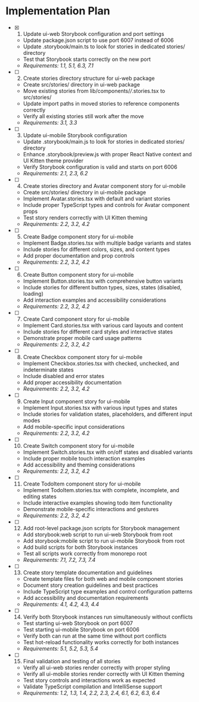 # Implementation Plan

- [x] 1. Update ui-web Storybook configuration and port settings
  - Update package.json script to use port 6007 instead of 6006
  - Update .storybook/main.ts to look for stories in dedicated stories/ directory
  - Test that Storybook starts correctly on the new port
  - _Requirements: 1.1, 5.1, 6.3, 7.1_

- [ ] 2. Create stories directory structure for ui-web package
  - Create src/stories/ directory in ui-web package
  - Move existing stories from lib/components/_/_.stories.tsx to src/stories/
  - Update import paths in moved stories to reference components correctly
  - Verify all existing stories still work after the move
  - _Requirements: 3.1, 3.3_

- [ ] 3. Update ui-mobile Storybook configuration
  - Update .storybook/main.js to look for stories in dedicated stories/ directory
  - Enhance .storybook/preview.js with proper React Native context and UI Kitten theme provider
  - Verify Storybook configuration is valid and starts on port 6006
  - _Requirements: 2.1, 2.3, 6.2_

- [ ] 4. Create stories directory and Avatar component story for ui-mobile
  - Create src/stories/ directory in ui-mobile package
  - Implement Avatar.stories.tsx with default and variant stories
  - Include proper TypeScript types and controls for Avatar component props
  - Test story renders correctly with UI Kitten theming
  - _Requirements: 2.2, 3.2, 4.2_

- [ ] 5. Create Badge component story for ui-mobile
  - Implement Badge.stories.tsx with multiple badge variants and states
  - Include stories for different colors, sizes, and content types
  - Add proper documentation and prop controls
  - _Requirements: 2.2, 3.2, 4.2_

- [ ] 6. Create Button component story for ui-mobile
  - Implement Button.stories.tsx with comprehensive button variants
  - Include stories for different button types, sizes, states (disabled, loading)
  - Add interaction examples and accessibility considerations
  - _Requirements: 2.2, 3.2, 4.2_

- [ ] 7. Create Card component story for ui-mobile
  - Implement Card.stories.tsx with various card layouts and content
  - Include stories for different card styles and interactive states
  - Demonstrate proper mobile card usage patterns
  - _Requirements: 2.2, 3.2, 4.2_

- [ ] 8. Create Checkbox component story for ui-mobile
  - Implement Checkbox.stories.tsx with checked, unchecked, and indeterminate states
  - Include disabled and error states
  - Add proper accessibility documentation
  - _Requirements: 2.2, 3.2, 4.2_

- [ ] 9. Create Input component story for ui-mobile
  - Implement Input.stories.tsx with various input types and states
  - Include stories for validation states, placeholders, and different input modes
  - Add mobile-specific input considerations
  - _Requirements: 2.2, 3.2, 4.2_

- [ ] 10. Create Switch component story for ui-mobile
  - Implement Switch.stories.tsx with on/off states and disabled variants
  - Include proper mobile touch interaction examples
  - Add accessibility and theming considerations
  - _Requirements: 2.2, 3.2, 4.2_

- [ ] 11. Create TodoItem component story for ui-mobile
  - Implement TodoItem.stories.tsx with complete, incomplete, and editing states
  - Include interactive examples showing todo item functionality
  - Demonstrate mobile-specific interactions and gestures
  - _Requirements: 2.2, 3.2, 4.2_

- [ ] 12. Add root-level package.json scripts for Storybook management
  - Add storybook:web script to run ui-web Storybook from root
  - Add storybook:mobile script to run ui-mobile Storybook from root
  - Add build scripts for both Storybook instances
  - Test all scripts work correctly from monorepo root
  - _Requirements: 7.1, 7.2, 7.3, 7.4_

- [ ] 13. Create story template documentation and guidelines
  - Create template files for both web and mobile component stories
  - Document story creation guidelines and best practices
  - Include TypeScript type examples and control configuration patterns
  - Add accessibility and documentation requirements
  - _Requirements: 4.1, 4.2, 4.3, 4.4_

- [ ] 14. Verify both Storybook instances run simultaneously without conflicts
  - Test starting ui-web Storybook on port 6007
  - Test starting ui-mobile Storybook on port 6006
  - Verify both can run at the same time without port conflicts
  - Test hot-reload functionality works correctly for both instances
  - _Requirements: 5.1, 5.2, 5.3, 5.4_

- [ ] 15. Final validation and testing of all stories
  - Verify all ui-web stories render correctly with proper styling
  - Verify all ui-mobile stories render correctly with UI Kitten theming
  - Test story controls and interactions work as expected
  - Validate TypeScript compilation and IntelliSense support
  - _Requirements: 1.2, 1.3, 1.4, 2.2, 2.3, 2.4, 6.1, 6.2, 6.3, 6.4_
